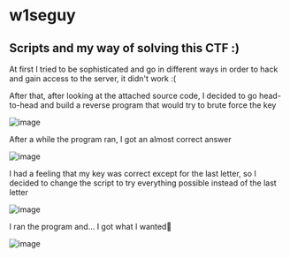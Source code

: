 # w1seguy
Scripts and my way of solving this CTF :) 
--------------------------------------------

At first I tried to be sophisticated and go in different ways in order to hack and gain access to the server, it didn't work :(

After that, after looking at the attached source code, I decided to go head-to-head and build a reverse program that would try to brute force the key

![image](https://github.com/C4PIT4L/w1seguy/assets/139890041/cb17c1c7-f59a-4034-91e1-ab0ec7aac206)


After a while the program ran, I got an almost correct answer

![image](https://github.com/C4PIT4L/w1seguy/assets/139890041/8594d7ad-6d2f-44fe-adc8-9db847033ca9)

I had a feeling that my key was correct except for the last letter, so I decided to change the script to try everything possible instead of the last letter

![image](https://github.com/C4PIT4L/w1seguy/assets/139890041/c61ed9b9-3db5-4e3c-9c97-96acf0d3caa5)


I ran the program and... I got what I wanted🥳

![image](https://github.com/C4PIT4L/w1seguy/assets/139890041/510f0ba9-561a-4d0d-80a3-f152ed8ffd92)


